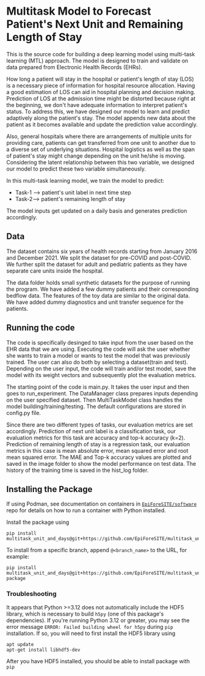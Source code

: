 # Multitask Model to Forecast Patient's Next Unit and Remaining Length of Stay

This is the source code for building a deep learning model using multi-task learning (MTL) approach. The model is designed to train and validate on data prepared from Electronic Health Records (EHRs).

How long a patient will stay in the hospital or patient's length of stay (LOS) is a necessary piece of information for hospital resource allocation. Having a good estimation of LOS can aid in hospital planning and decision making. Prediction of LOS at the admission time might be distorted because right at the beginning, we don't have adequate information to interpret patient's status. To address this, we have designed our model to learn and predict adaptively along the patient's stay. The model appends new data about the patient as it becomes available and update the prediction value accordingly. 

Also, general hospitals where there are arrangements of multiple units for providing care, patients can get transferred from one unit to another due to a diverse set of underlying situations. Hospital logistics as well as the span of patient's stay might change depending on the unit he/she is moving. Considering the latent relationship between this two variable, we designed our model to predict these two variable simultaneously.

In this multi-task learning model, we train the model to predict:<br>
  - Task-1 --> patient's unit label in next time step
  - Task-2--> patient's remaining length of stay

The model inputs get updated on a daily basis and generates prediction accordingly.

## Data

The dataset contains six years of health records starting from January 2016 and December 2021. We split the dataset for pre-COVID and post-COVID. We further split the dataset for adult and pediatric patients as they have separate care units inside the hospital.

The data folder holds small synthetic datasets for the purpose of running the program. We have added a few dummy patients and their corresponding bedflow data. The features of the toy data are similar to the original data. We have added dummy diagnostics and unit transfer sequence for the patients.

## Running the code

The code is specifically desinged to take input from the user based on the EHR data that we are using. Executing the code will ask the user whether she wants to train a model or wants to test the model that was previously trained. The user can also do both by selecting a dataset(train and test). Depending on the user input, the code will train and/or test model, save the model with its weight vectors and subsequently plot the evaluation metrics.

The starting point of the code is main.py. It takes the user input and then goes to run_experiment. The DataManager class prepares inputs depending on the user specified dataset. Then MultiTaskModel class handles the model building/training/testing. The default configurations are stored in config.py file. 

Since there are two different types of tasks, our evaluation metrics are set accordingly. Prediction of next unit label is a classification task, our evaluation metrics for this task are accuracy and top-k accuracy (k=2). Prediction of remaining length of stay is a regression task, our evaluation metrics in this case is mean absolute error, mean squared error and root mean squared error. The MAE and Top-k accuracy values are plotted and saved in the image folder to show the model performance on test data. The history of the training time is saved in the hist_log folder.

## Installing the Package
If using Podman, see documentation on containers in [`EpiForeSITE/software`](https://github.com/EpiForeSITE/software) repo for details on how to run a container with Python installed.

Install the package using
```
pip install multitask_unit_and_days@git+https://github.com/EpiForeSITE/multitask_unit_and_days
```
To install from a specific branch, append `@<branch_name>` to the URL, for example:
```
pip install multitask_unit_and_days@git+https://github.com/EpiForeSITE/multitask_unit_and_days@make-package
```

### Troubleshooting
It appears that Python >=3.12 does not automatically include the HDF5 library, which is necessary to build `h5py` (one of this package's dependencies). If you're running Python 3.12 or greater, you may see the error message `ERROR: Failed building wheel for h5py` during `pip` installation. If so, you will need to first install the HDF5 library using
```
apt update
apt-get install libhdf5-dev
```
After you have HDF5 installed, you should be able to install package with `pip`
